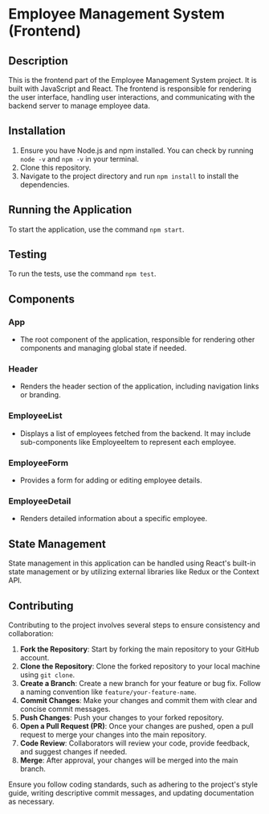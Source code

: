 # Employee Management System (Frontend)

## Description

This is the frontend part of the Employee Management System project. It is built with JavaScript and React. The frontend is responsible for rendering the user interface, handling user interactions, and communicating with the backend server to manage employee data.

## Installation

1. Ensure you have Node.js and npm installed. You can check by running `node -v` and `npm -v` in your terminal.
2. Clone this repository.
3. Navigate to the project directory and run `npm install` to install the dependencies.

## Running the Application

To start the application, use the command `npm start`.

## Testing

To run the tests, use the command `npm test`.

## Components

### App
- The root component of the application, responsible for rendering other components and managing global state if needed.

### Header
- Renders the header section of the application, including navigation links or branding.

### EmployeeList
- Displays a list of employees fetched from the backend. It may include sub-components like EmployeeItem to represent each employee.

### EmployeeForm
- Provides a form for adding or editing employee details.

### EmployeeDetail
- Renders detailed information about a specific employee.

## State Management

State management in this application can be handled using React's built-in state management or by utilizing external libraries like Redux or the Context API.

## Contributing

Contributing to the project involves several steps to ensure consistency and collaboration:

1. **Fork the Repository**: Start by forking the main repository to your GitHub account.
2. **Clone the Repository**: Clone the forked repository to your local machine using `git clone`.
3. **Create a Branch**: Create a new branch for your feature or bug fix. Follow a naming convention like `feature/your-feature-name`.
4. **Commit Changes**: Make your changes and commit them with clear and concise commit messages.
5. **Push Changes**: Push your changes to your forked repository.
6. **Open a Pull Request (PR)**: Once your changes are pushed, open a pull request to merge your changes into the main repository.
7. **Code Review**: Collaborators will review your code, provide feedback, and suggest changes if needed.
8. **Merge**: After approval, your changes will be merged into the main branch.

Ensure you follow coding standards, such as adhering to the project's style guide, writing descriptive commit messages, and updating documentation as necessary.
